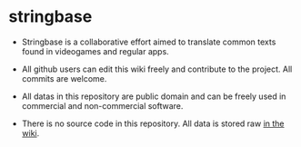 stringbase
==========

- Stringbase is a collaborative effort aimed to translate common texts found in videogames and regular apps.
- All github users can edit this wiki freely and contribute to the project. All commits are welcome.
- All datas in this repository are public domain and can be freely used in commercial and non-commercial software.

- There is no source code in this repository. All data is stored raw [in the wiki](https://github.com/r-lyeh/stringbase/wiki).
